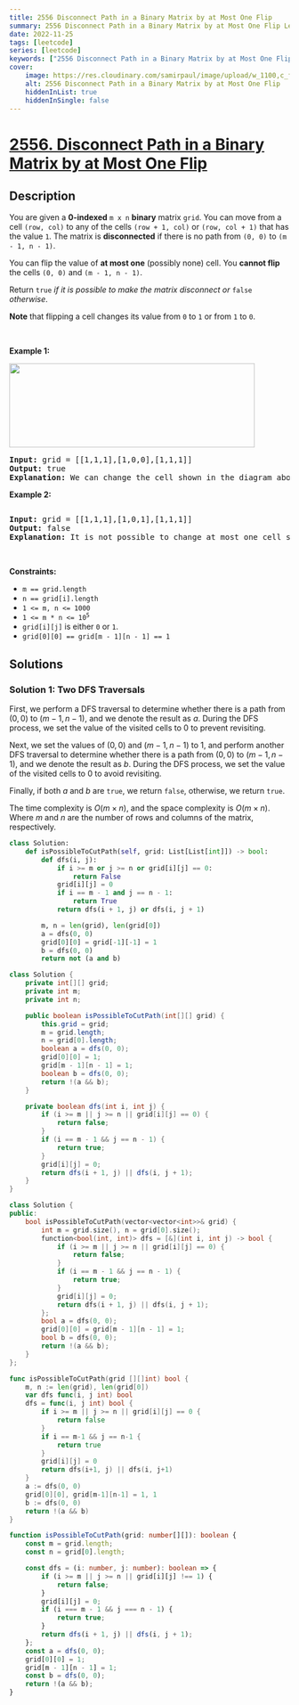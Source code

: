 ```yaml
---
title: 2556 Disconnect Path in a Binary Matrix by at Most One Flip
summary: 2556 Disconnect Path in a Binary Matrix by at Most One Flip LeetCode Solution Explained
date: 2022-11-25
tags: [leetcode]
series: [leetcode]
keywords: ["2556 Disconnect Path in a Binary Matrix by at Most One Flip LeetCode Solution Explained in all languages", "2556 Disconnect Path in a Binary Matrix by at Most One Flip", "LeetCode", "leetcode solution in Python3 C++ Java Go PHP Ruby Swift TypeScript Rust C# JavaScript C", "GeeksforGeeks", "InterviewBit", "Coding Ninjas", "HackerRank", "HackerEarth", "CodeChef", "TopCoder", "AlgoExpert", "freeCodeCamp", "Codeforces", "GitHub", "AtCoder", "Samir Paul"]
cover:
    image: https://res.cloudinary.com/samirpaul/image/upload/w_1100,c_fit,co_rgb:FFFFFF,l_text:Arial_75_bold:2556 Disconnect Path in a Binary Matrix by at Most One Flip - Solution Explained/problem-solving.webp
    alt: 2556 Disconnect Path in a Binary Matrix by at Most One Flip
    hiddenInList: true
    hiddenInSingle: false
---
```



# [2556. Disconnect Path in a Binary Matrix by at Most One Flip](https://leetcode.com/problems/disconnect-path-in-a-binary-matrix-by-at-most-one-flip)


## Description

<p>You are given a <strong>0-indexed</strong> <code>m x n</code> <strong>binary</strong> matrix <code>grid</code>. You can move from a cell <code>(row, col)</code> to any of the cells <code>(row + 1, col)</code> or <code>(row, col + 1)</code> that has the value <code>1</code>.&nbsp;The matrix is <strong>disconnected</strong> if there is no path from <code>(0, 0)</code> to <code>(m - 1, n - 1)</code>.</p>

<p>You can flip the value of <strong>at most one</strong> (possibly none) cell. You <strong>cannot flip</strong> the cells <code>(0, 0)</code> and <code>(m - 1, n - 1)</code>.</p>

<p>Return <code>true</code> <em>if it is possible to make the matrix disconnect or </em><code>false</code><em> otherwise</em>.</p>

<p><strong>Note</strong> that flipping a cell changes its value from <code>0</code> to <code>1</code> or from <code>1</code> to <code>0</code>.</p>

<p>&nbsp;</p>
<p><strong class="example">Example 1:</strong></p>
<img alt="" src="https://spcdn.pages.dev/leetcode/problems/2556.Disconnect%20Path%20in%20a%20Binary%20Matrix%20by%20at%20Most%20One%20Flip/images/yetgrid2drawio.png" style="width: 441px; height: 151px;" />
<pre>
<strong>Input:</strong> grid = [[1,1,1],[1,0,0],[1,1,1]]
<strong>Output:</strong> true
<strong>Explanation:</strong> We can change the cell shown in the diagram above. There is no path from (0, 0) to (2, 2) in the resulting grid.
</pre>

<p><strong class="example">Example 2:</strong></p>
<img alt="" src="https://spcdn.pages.dev/leetcode/problems/2556.Disconnect%20Path%20in%20a%20Binary%20Matrix%20by%20at%20Most%20One%20Flip/images/yetgrid3drawio.png" />
<pre>
<strong>Input:</strong> grid = [[1,1,1],[1,0,1],[1,1,1]]
<strong>Output:</strong> false
<strong>Explanation:</strong> It is not possible to change at most one cell such that there is not path from (0, 0) to (2, 2).
</pre>

<p>&nbsp;</p>
<p><strong>Constraints:</strong></p>

<ul>
	<li><code>m == grid.length</code></li>
	<li><code>n == grid[i].length</code></li>
	<li><code>1 &lt;= m, n &lt;= 1000</code></li>
	<li><code>1 &lt;= m * n &lt;= 10<sup>5</sup></code></li>
	<li><code>grid[i][j]</code> is either <code>0</code> or <code>1</code>.</li>
	<li><code>grid[0][0] == grid[m - 1][n - 1] == 1</code></li>
</ul>

## Solutions

### Solution 1: Two DFS Traversals

First, we perform a DFS traversal to determine whether there is a path from $(0, 0)$ to $(m - 1, n - 1)$, and we denote the result as $a$. During the DFS process, we set the value of the visited cells to $0$ to prevent revisiting.

Next, we set the values of $(0, 0)$ and $(m - 1, n - 1)$ to $1$, and perform another DFS traversal to determine whether there is a path from $(0, 0)$ to $(m - 1, n - 1)$, and we denote the result as $b$. During the DFS process, we set the value of the visited cells to $0$ to avoid revisiting.

Finally, if both $a$ and $b$ are `true`, we return `false`, otherwise, we return `true`.

The time complexity is $O(m \times n)$, and the space complexity is $O(m \times n)$. Where $m$ and $n$ are the number of rows and columns of the matrix, respectively.

<!-- tabs:start -->

```python
class Solution:
    def isPossibleToCutPath(self, grid: List[List[int]]) -> bool:
        def dfs(i, j):
            if i >= m or j >= n or grid[i][j] == 0:
                return False
            grid[i][j] = 0
            if i == m - 1 and j == n - 1:
                return True
            return dfs(i + 1, j) or dfs(i, j + 1)

        m, n = len(grid), len(grid[0])
        a = dfs(0, 0)
        grid[0][0] = grid[-1][-1] = 1
        b = dfs(0, 0)
        return not (a and b)
```

```java
class Solution {
    private int[][] grid;
    private int m;
    private int n;

    public boolean isPossibleToCutPath(int[][] grid) {
        this.grid = grid;
        m = grid.length;
        n = grid[0].length;
        boolean a = dfs(0, 0);
        grid[0][0] = 1;
        grid[m - 1][n - 1] = 1;
        boolean b = dfs(0, 0);
        return !(a && b);
    }

    private boolean dfs(int i, int j) {
        if (i >= m || j >= n || grid[i][j] == 0) {
            return false;
        }
        if (i == m - 1 && j == n - 1) {
            return true;
        }
        grid[i][j] = 0;
        return dfs(i + 1, j) || dfs(i, j + 1);
    }
}
```

```cpp
class Solution {
public:
    bool isPossibleToCutPath(vector<vector<int>>& grid) {
        int m = grid.size(), n = grid[0].size();
        function<bool(int, int)> dfs = [&](int i, int j) -> bool {
            if (i >= m || j >= n || grid[i][j] == 0) {
                return false;
            }
            if (i == m - 1 && j == n - 1) {
                return true;
            }
            grid[i][j] = 0;
            return dfs(i + 1, j) || dfs(i, j + 1);
        };
        bool a = dfs(0, 0);
        grid[0][0] = grid[m - 1][n - 1] = 1;
        bool b = dfs(0, 0);
        return !(a && b);
    }
};
```

```go
func isPossibleToCutPath(grid [][]int) bool {
	m, n := len(grid), len(grid[0])
	var dfs func(i, j int) bool
	dfs = func(i, j int) bool {
		if i >= m || j >= n || grid[i][j] == 0 {
			return false
		}
		if i == m-1 && j == n-1 {
			return true
		}
		grid[i][j] = 0
		return dfs(i+1, j) || dfs(i, j+1)
	}
	a := dfs(0, 0)
	grid[0][0], grid[m-1][n-1] = 1, 1
	b := dfs(0, 0)
	return !(a && b)
}
```

```ts
function isPossibleToCutPath(grid: number[][]): boolean {
    const m = grid.length;
    const n = grid[0].length;

    const dfs = (i: number, j: number): boolean => {
        if (i >= m || j >= n || grid[i][j] !== 1) {
            return false;
        }
        grid[i][j] = 0;
        if (i === m - 1 && j === n - 1) {
            return true;
        }
        return dfs(i + 1, j) || dfs(i, j + 1);
    };
    const a = dfs(0, 0);
    grid[0][0] = 1;
    grid[m - 1][n - 1] = 1;
    const b = dfs(0, 0);
    return !(a && b);
}
```

<!-- tabs:end -->

<!-- end -->
